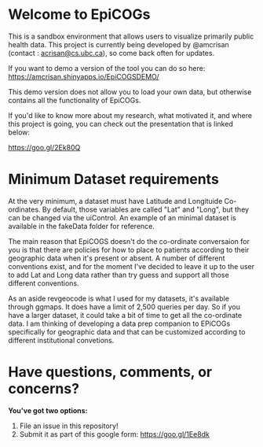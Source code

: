 # Welcome to EpiCOGs

This is a sandbox environment that allows users to visualize primarily public health data.
This project is currently being developed by @amcrisan (contact : acrisan@cs.ubc.ca), so come back often for updates.

If you want to demo a version of the tool you can do so here:
https://amcrisan.shinyapps.io/EpiCOGSDEMO/

This demo version does not allow you to load your own data, but otherwise contains all the functionality of EpiCOGs.

If you'd like to know more about my research, what motivated it, and where this project is going, you can check out the presentation that is linked below:

https://goo.gl/2Ek80Q

# Minimum Dataset requirements
At the very minimum, a dataset must have Latitude and Longituide Co-ordinates. By default, those variables are called "Lat" and "Long", but they can be changed via the uiControl. An example of an minimal dataset is available in the fakeData folder for reference.

The main reason that EpiCOGS doesn't do the co-ordinate conversaion for you is that there are policies for how to place to patients according to their geographic data when it's present or absent. A number of different conventions exist, and for the moment I've decided to leave it up to the user to add Lat and Long data rather than try guess and support all those different conventions. 

As an aside revgeocode is what I used for my datasets, it's available through ggmaps. It does have a limit of 2,500 queries per day. So if you have a larger dataset, it could take a bit of time to get all the co-ordinate data. I am thinking of developing a data prep companion to EPiCOGs specifically for geographic data and that can be customized according to different institutional convetions. 

# Have questions, comments, or concerns? 
**You've got two options:**

1. File an issue in this repository!
2. Submit it as part of this google form: https://goo.gl/1Ee8dk
